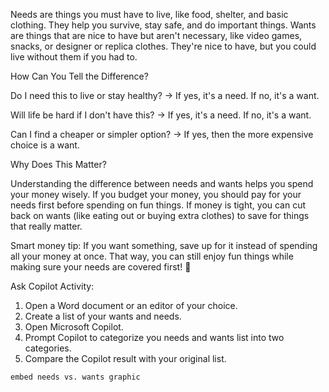 Needs are things you must have to live, like food, shelter, and basic clothing. They help you survive, stay safe, and do important things. Wants are things that are nice to have but aren't necessary, like video games, snacks, or designer or replica clothes. They're nice to have, but you could live without them if you had to.

How Can You Tell the Difference?

Do I need this to live or stay healthy? → If yes, it's a need. If no, it's a want.

Will life be hard if I don't have this? → If yes, it's a need. If no, it's a want.

Can I find a cheaper or simpler option? → If yes, then the more expensive choice is a want.

Why Does This Matter?

Understanding the difference between needs and wants helps you spend your money wisely. If you budget your money, you should pay for your needs first before spending on fun things. If money is tight, you can cut back on wants (like eating out or buying extra clothes) to save for things that really matter.

Smart money tip: If you want something, save up for it instead of spending all your money at once. That way, you can still enjoy fun things while making sure your needs are covered first! 🚀

Ask Copilot Activity: 

1. Open a Word document or an editor of your choice.
1. Create a list of your wants and needs.
1. Open Microsoft Copilot.
1. Prompt Copilot to categorize you needs and wants list into two categories.
1. Compare the Copilot result with your original list.

`embed needs vs. wants graphic`
 
